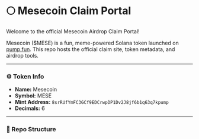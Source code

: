 # 🌕 Mesecoin Claim Portal

Welcome to the official Mesecoin Airdrop Claim Portal!

Mesecoin ($MESE) is a fun, meme-powered Solana token launched on [pump.fun](https://pump.fun/). This repo hosts the official claim site, token metadata, and airdrop tools.

---

### ⚙️ Token Info

- **Name:** Mesecoin  
- **Symbol:** MESE  
- **Mint Address:** `8srRUfYmFC3GCf9EDCrwpDP1Dv2J8jf6b1q63q7kpump`  
- **Decimals:** 6

---

### 📁 Repo Structure

